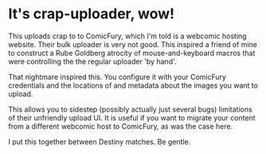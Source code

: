 # It's crap-uploader, wow!
This uploads crap to to ComicFury, which I'm told is a webcomic hosting website. Their bulk uploader is very not good. This inspired a friend of mine to construct a Rube Goldberg atrocity of mouse-and-keyboard macros that were controlling the the regular uploader 'by hand'.

That nightmare inspired this. You configure it with your ComicFury credentials and the locations of and metadata about the images you want to upload.

This allows you to sidestep (possibly actually just several bugs) limitations of their unfriendly upload UI. It is useful if you want to migrate your content from a different webcomic host to ComicFury, as was the case here.

I put this together between Destiny matches. Be gentle.
